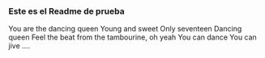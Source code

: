 ### Este es el Readme de prueba

You are the dancing queen
Young and sweet
Only seventeen
Dancing queen
Feel the beat from the tambourine, oh yeah
You can dance
You can jive
....